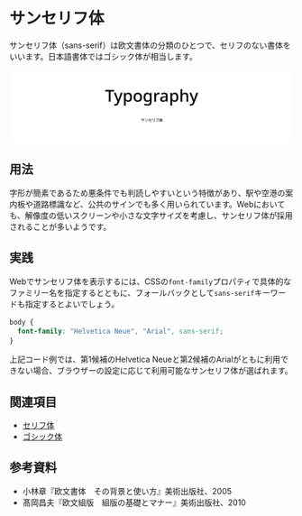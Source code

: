 # サンセリフ体

サンセリフ体（sans-serif）は欧文書体の分類のひとつで、セリフのない書体をいいます。日本語書体ではゴシック体が相当します。

![サンセリフ体](../images/sans-serif.png)

## 用法

字形が簡素であるため悪条件でも判読しやすいという特徴があり、駅や空港の案内板や道路標識など、公共のサインでも多く用いられています。Webにおいても、解像度の低いスクリーンや小さな文字サイズを考慮し、サンセリフ体が採用されることが多いようです。

## 実践

Webでサンセリフ体を表示するには、CSSの`font-family`プロパティで具体的なファミリー名を指定するとともに、フォールバックとして`sans-serif`キーワードも指定するとよいでしょう。

```css
body {
  font-family: "Helvetica Neue", "Arial", sans-serif;
}
```

上記コード例では、第1候補のHelvetica Neueと第2候補のArialがともに利用できない場合、ブラウザーの設定に応じて利用可能なサンセリフ体が選ばれます。

## 関連項目

- [セリフ体](./serif.md)
- [ゴシック体](./gothic.md)

## 参考資料

- 小林章『欧文書体　その背景と使い方』美術出版社、2005
- 髙岡昌夫『欧文組版　組版の基礎とマナー』美術出版社、2010
